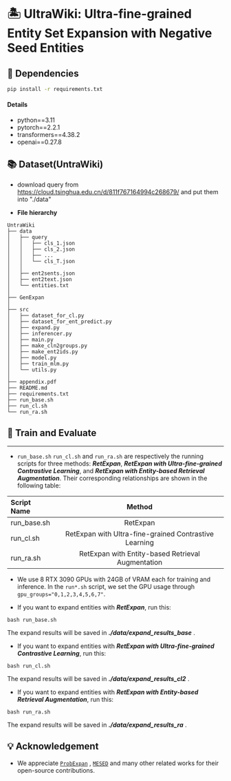 # 🏝️ UltraWiki: Ultra-fine-grained Entity Set Expansion with Negative Seed Entities



## 🔬 Dependencies

```bash
pip install -r requirements.txt
```

#### Details

- python==3.11
- pytorch==2.2.1
- transformers==4.38.2
- openai==0.27.8

## 📚 Dataset(UntraWiki)

- download query from https://cloud.tsinghua.edu.cn/d/811f767164994c268679/ and put them into "./data"

-  **File hierarchy**

```
UntraWiki
├── data
│   ├── query
│   │   ├── cls_1.json
│   │   ├── cls_2.json
│   │   ├── ...
│   │   └── cls_T.json
│   │   
│   ├── ent2sents.json
│   ├── ent2text.json
│   └── entities.txt
│
├── GenExpan
│
├── src
│   ├── dataset_for_cl.py
│   ├── dataset_for_ent_predict.py
│   ├── expand.py
│   ├── inferencer.py
│   ├── main.py
│   ├── make_cln2groups.py
│   ├── make_ent2ids.py
│   ├── model.py
│   ├── train_mlm.py
│   └── utils.py
│
├── appendix.pdf
├── README.md
├── requirements.txt
├── run_base.sh
├── run_cl.sh
└── run_ra.sh

```



## 🚀 Train and Evaluate

---

- `run_base.sh` `run_cl.sh` and `run_ra.sh` are respectively the running scripts for three methods: ***RetExpan***, ***RetExpan with Ultra-fine-grained Contrastive Learning***, and ***RetExpan with Entity-based Retrieval Augmentation***. Their corresponding relationships are shown in the following table:

| Script Name |                        Method                         |
| :---------- | :---------------------------------------------------: |
| run_base.sh |                       RetExpan                        |
| run_cl.sh   | RetExpan with Ultra-fine-grained Contrastive Learning |
| run_ra.sh   |   RetExpan with Entity-based Retrieval Augmentation   |



- We use 8 RTX 3090 GPUs with 24GB of VRAM each for training and inference. In the `run*.sh` script, we set the GPU usage through `gpu_groups="0,1,2,3,4,5,6,7"`.



- If you want to expand entities with ***RetExpan***, run this:

```
bash run_base.sh
```

The expand results will be saved in ***./data/expand_results_base*** .



- If you want to expand entities with ***RetExpan with Ultra-fine-grained Contrastive Learning***, run this:

```
bash run_cl.sh
```

The expand results will be saved in ***./data/expand_results_cl2*** .



- If you want to expand entities with ***RetExpan with Entity-based Retrieval Augmentation***,  run this:

```
bash run_ra.sh
```

The expand results will be saved in ***./data/expand_results_ra*** .





## 💡 Acknowledgement

- We appreciate  [```ProbExpan```](https://github.com/geekjuruo/ProbExpan) , [`MESED`](https://github.com/THUKElab/MESED) and many other related works for their open-source contributions.

